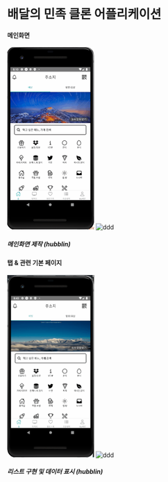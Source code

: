 # 배달의 민족 클론 어플리케이션

#### 메인화면
<img src="./readmeImg/mainGIF.gif" width="200px"  title="ddd"></img> 
<img src="./readmeImg/longmainGIF.gif" width="200px"  title="ddd"></img> <br/>

##### 메인화면 제작 (hubblin)

#### 탭 & 관련 기본 페이지
<img src="./readmeImg/listGIF.gif" width="200px"  title="ddd"></img> 
<img src="./readmeImg/buttomGIF.gif" width="200px"  title="ddd"></img> <br/>
##### 리스트 구현 및 데이터 표시 (hubblin)
